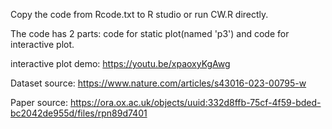 Copy the code from Rcode.txt to R studio or run CW.R directly. 

The code has 2 parts: code for static plot(named 'p3') and code for interactive plot.

interactive plot demo: https://youtu.be/xpaoxyKgAwg

Dataset source: https://www.nature.com/articles/s43016-023-00795-w

Paper source: https://ora.ox.ac.uk/objects/uuid:332d8ffb-75cf-4f59-bded-bc2042de955d/files/rpn89d7401
